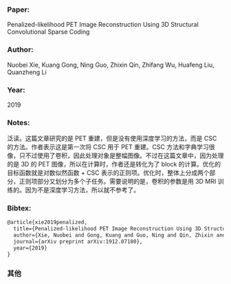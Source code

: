 ### Paper:

Penalized-likelihood PET Image Reconstruction Using 3D Structural Convolutional Sparse Coding

### Author:

Nuobei Xie, Kuang Gong, Ning Guo, Zhixin Qin, Zhifang Wu, Huafeng Liu, Quanzheng Li

### Year:

2019

### Notes:

泛读。这篇文章研究的是 PET 重建，但是没有使用深度学习的方法，而是 CSC 的方法。作者表示这是第一次将 CSC 用于 PET 重建。CSC 方法和字典学习很像，只不过使用了卷积，因此处理对象是整幅图像。不过在这篇文章中，因为处理的是 3D 的 PET 图像，所以在计算时，作者还是转化为了 block 的计算。优化的目标函数就是对数似然函数 + CSC 表示的正则项。优化时，整体上分成两个部分，正则项部分又划分为多个子任务。需要说明的是，卷积的参数是用 3D MRI 训练的。因为不是深度学习方法，所以就不参考了。

### Bibtex:

```latex
@article{xie2019penalized,
  title={Penalized-likelihood PET Image Reconstruction Using 3D Structural Convolutional Sparse Coding},
  author={Xie, Nuobei and Gong, Kuang and Guo, Ning and Qin, Zhixin and Wu, Zhifang and Liu, Huafeng and Li, Quanzheng},
  journal={arXiv preprint arXiv:1912.07180},
  year={2019}
}
```

### 其他

